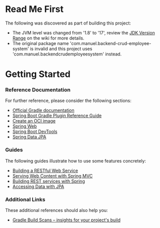 # Read Me First
The following was discovered as part of building this project:

* The JVM level was changed from '1.8' to '17', review the [JDK Version Range](https://github.com/spring-projects/spring-framework/wiki/Spring-Framework-Versions#jdk-version-range) on the wiki for more details.
* The original package name 'com.manuel.backend-crud-employee-system' is invalid and this project uses 'com.manuel.backendcrudemployeesystem' instead.

# Getting Started

### Reference Documentation
For further reference, please consider the following sections:

* [Official Gradle documentation](https://docs.gradle.org)
* [Spring Boot Gradle Plugin Reference Guide](https://docs.spring.io/spring-boot/docs/3.1.0/gradle-plugin/reference/html/)
* [Create an OCI image](https://docs.spring.io/spring-boot/docs/3.1.0/gradle-plugin/reference/html/#build-image)
* [Spring Web](https://docs.spring.io/spring-boot/docs/3.1.0/reference/htmlsingle/#web)
* [Spring Boot DevTools](https://docs.spring.io/spring-boot/docs/3.1.0/reference/htmlsingle/#using.devtools)
* [Spring Data JPA](https://docs.spring.io/spring-boot/docs/3.1.0/reference/htmlsingle/#data.sql.jpa-and-spring-data)

### Guides
The following guides illustrate how to use some features concretely:

* [Building a RESTful Web Service](https://spring.io/guides/gs/rest-service/)
* [Serving Web Content with Spring MVC](https://spring.io/guides/gs/serving-web-content/)
* [Building REST services with Spring](https://spring.io/guides/tutorials/rest/)
* [Accessing Data with JPA](https://spring.io/guides/gs/accessing-data-jpa/)

### Additional Links
These additional references should also help you:

* [Gradle Build Scans – insights for your project's build](https://scans.gradle.com#gradle)

